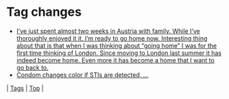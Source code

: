 <!--
title: Tag changes
date: 2020-06-28T15:26:58.404Z
tags:
-->
# Tag changes

 * [I’ve just spent almost two weeks in Austria with family. While I’ve thoroughly enjoyed it it, I’m ready to go home now. Interesting thing about that is that when I was thinking about “going home” I was for the first time thinking of London. Since moving to London last summer it has indeed become home. Even more it has become a home that I want to go back to.](106999601159.md)
 * [Condom changes color if STIs are detected, ...](122357121779.md)

| [Tags](tags.md) | [Top](index.md) |
